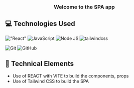 <h3 align="center">
Welcome to the SPA app
</h3>

## 💻 Technologies Used
!["React"](https://img.shields.io/badge/React?logo=react&logoColor=%2361DAFB&color=%2361DAFB)
![JavaScript](https://img.shields.io/badge/logo-javascript-#F7DF1E?javascript&logoColor=#F7DF1E)
![Node JS](https://img.shields.io/badge/logo-nodedotjs-#339933?Node_JS&logoColor=#339933)
![tailwindcss](https://img.shields.io/badge/logo-tailwindcss-#06B6D4?Tailwind&logoColor=#06B6D4)


![Git](https://img.shields.io/badge/logo-git-#F05032?Git&logoColor=#F05032)
![GitHub](https://img.shields.io/badge/logo-github-#181717?Git_Hub&logoColor=#181717)

## 💼 Technical Elements

- Use of REACT with VITE to build the components, props
- Use of Tailwind CSS to build the SPA

